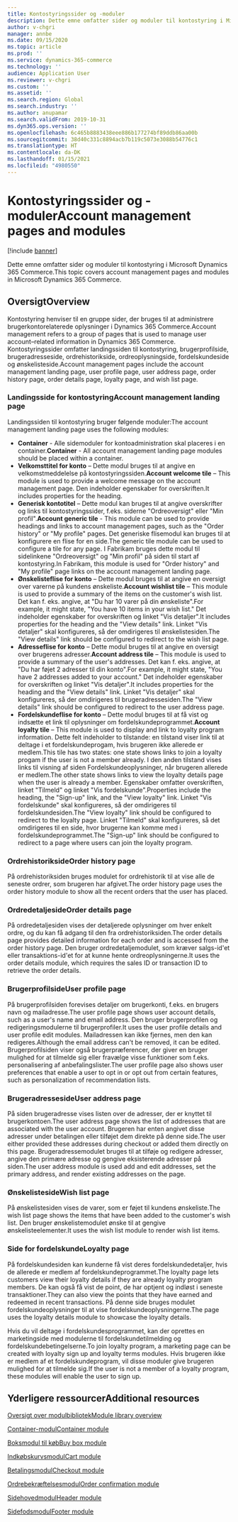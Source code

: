 ```yaml
---
title: Kontostyringssider og -moduler
description: Dette emne omfatter sider og moduler til kontostyring i Microsoft Dynamics 365 Commerce.
author: v-chgri
manager: annbe
ms.date: 09/15/2020
ms.topic: article
ms.prod: ''
ms.service: dynamics-365-commerce
ms.technology: ''
audience: Application User
ms.reviewer: v-chgri
ms.custom: ''
ms.assetid: ''
ms.search.region: Global
ms.search.industry: ''
ms.author: anupamar
ms.search.validFrom: 2019-10-31
ms.dyn365.ops.version: ''
ms.openlocfilehash: 6c465b8883438eee886b177274bf89ddb86aa00b
ms.sourcegitcommit: 38d40c331c8894acb7b119c5073e3088b54776c1
ms.translationtype: HT
ms.contentlocale: da-DK
ms.lasthandoff: 01/15/2021
ms.locfileid: "4980550"
---
```

# <a name="account-management-pages-and-modules"></a><span data-ttu-id="98f3d-103">Kontostyringssider og -moduler</span><span class="sxs-lookup"><span data-stu-id="98f3d-103">Account management pages and modules</span></span>

[!include [banner](includes/banner.md)]

<span data-ttu-id="98f3d-104">Dette emne omfatter sider og moduler til kontostyring i Microsoft Dynamics 365 Commerce.</span><span class="sxs-lookup"><span data-stu-id="98f3d-104">This topic covers account management pages and modules in Microsoft Dynamics 365 Commerce.</span></span>

## <a name="overview"></a><span data-ttu-id="98f3d-105">Oversigt</span><span class="sxs-lookup"><span data-stu-id="98f3d-105">Overview</span></span>

<span data-ttu-id="98f3d-106">Kontostyring henviser til en gruppe sider, der bruges til at administrere brugerkontorelaterede oplysninger i Dynamics 365 Commerce.</span><span class="sxs-lookup"><span data-stu-id="98f3d-106">Account management refers to a group of pages that is used to manage user account–related information in Dynamics 365 Commerce.</span></span> <span data-ttu-id="98f3d-107">Kontostyringssider omfatter landingssiden til kontostyring, brugerprofilside, brugeradresseside, ordrehistorikside, ordreoplysningside, fordelskundeside og ønskelisteside.</span><span class="sxs-lookup"><span data-stu-id="98f3d-107">Account management pages include the account management landing page, user profile page, user address page, order history page, order details page, loyalty page, and wish list page.</span></span>

### <a name="account-management-landing-page"></a><span data-ttu-id="98f3d-108">Landingsside for kontostyring</span><span class="sxs-lookup"><span data-stu-id="98f3d-108">Account management landing page</span></span>

<span data-ttu-id="98f3d-109">Landingssiden til kontostyring bruger følgende moduler:</span><span class="sxs-lookup"><span data-stu-id="98f3d-109">The account management landing page uses the following modules:</span></span>

- <span data-ttu-id="98f3d-110">**Container** - Alle sidemoduler for kontoadministration skal placeres i en container.</span><span class="sxs-lookup"><span data-stu-id="98f3d-110">**Container** - All account management landing page modules should be placed within a container.</span></span> 
- <span data-ttu-id="98f3d-111">**Velkomsttitel for konto** – Dette modul bruges til at angive en velkomstmeddelelse på kontostyringssiden.</span><span class="sxs-lookup"><span data-stu-id="98f3d-111">**Account welcome tile** – This module is used to provide a welcome message on the account management page.</span></span> <span data-ttu-id="98f3d-112">Den indeholder egenskaber for overskriften.</span><span class="sxs-lookup"><span data-stu-id="98f3d-112">It includes properties for the heading.</span></span>
- <span data-ttu-id="98f3d-113">**Generisk kontotitel** – Dette modul kan bruges til at angive overskrifter og links til kontostyringssider, f.eks. siderne "Ordreoversigt" eller "Min profil".</span><span class="sxs-lookup"><span data-stu-id="98f3d-113">**Account generic tile** - This module can be used to provide headings and links to account management pages, such as the "Order history" or "My profile" pages.</span></span> <span data-ttu-id="98f3d-114">Det generiske flisemodul kan bruges til at konfigurere en flise for en side.</span><span class="sxs-lookup"><span data-stu-id="98f3d-114">The generic tile module can be used to configure a tile for any page.</span></span> <span data-ttu-id="98f3d-115">I Fabrikam bruges dette modul til sidelinkene "Ordreoversigt" og "Min profil" på siden til start af kontostyring.</span><span class="sxs-lookup"><span data-stu-id="98f3d-115">In Fabrikam, this module is used for "Order history" and "My profile" page links on the account management landing page.</span></span>
- <span data-ttu-id="98f3d-116">**Ønskelisteflise for konto** – Dette modul bruges til at angive en oversigt over varerne på kundens ønskeliste.</span><span class="sxs-lookup"><span data-stu-id="98f3d-116">**Account wishlist tile** – This module is used to provide a summary of the items on the customer's wish list.</span></span> <span data-ttu-id="98f3d-117">Det kan f. eks. angive, at "Du har 10 varer på din ønskeliste".</span><span class="sxs-lookup"><span data-stu-id="98f3d-117">For example, it might state, "You have 10 items in your wish list."</span></span> <span data-ttu-id="98f3d-118">Det indeholder egenskaber for overskriften og linket "Vis detaljer".</span><span class="sxs-lookup"><span data-stu-id="98f3d-118">It includes properties for the heading and the "View details" link.</span></span> <span data-ttu-id="98f3d-119">Linket "Vis detaljer" skal konfigureres, så der omdirigeres til ønskelistesiden.</span><span class="sxs-lookup"><span data-stu-id="98f3d-119">The "View details" link should be configured to redirect to the wish list page.</span></span> 
- <span data-ttu-id="98f3d-120">**Adresseflise for konto** – Dette modul bruges til at angive en oversigt over brugerens adresser.</span><span class="sxs-lookup"><span data-stu-id="98f3d-120">**Account address tile** – This module is used to provide a summary of the user's addresses.</span></span> <span data-ttu-id="98f3d-121">Det kan f. eks. angive, at "Du har føjet 2 adresser til din konto".</span><span class="sxs-lookup"><span data-stu-id="98f3d-121">For example, it might state, "You have 2 addresses added to your account."</span></span> <span data-ttu-id="98f3d-122">Det indeholder egenskaber for overskriften og linket "Vis detaljer".</span><span class="sxs-lookup"><span data-stu-id="98f3d-122">It includes properties for the heading and the "View details" link.</span></span> <span data-ttu-id="98f3d-123">Linket "Vis detaljer" skal konfigureres, så der omdirigeres til brugeradressesiden.</span><span class="sxs-lookup"><span data-stu-id="98f3d-123">The "View details" link should be configured to redirect to the user address page.</span></span>
- <span data-ttu-id="98f3d-124">**Fordelskundeflise for konto** – Dette modul bruges til at få vist og indsætte et link til oplysninger om fordelskundeprogrammet.</span><span class="sxs-lookup"><span data-stu-id="98f3d-124">**Account loyalty tile** – This module is used to display and link to loyalty program information.</span></span> <span data-ttu-id="98f3d-125">Dette felt indeholder to tilstande: en tilstand viser link til at deltage i et fordelskundeprogam, hvis brugeren ikke allerede er medlem.</span><span class="sxs-lookup"><span data-stu-id="98f3d-125">This tile has two states: one state shows links to join a loyalty progam if the user is not a member already.</span></span> <span data-ttu-id="98f3d-126">I den anden tilstand vises links til visning af siden Fordelskundeoplysninger, når brugeren allerede er medlem.</span><span class="sxs-lookup"><span data-stu-id="98f3d-126">The other state shows links to view the loyalty details page when the user is already a member.</span></span> <span data-ttu-id="98f3d-127">Egenskaber omfatter overskriften, linket "Tilmeld" og linket "Vis fordelskunde".</span><span class="sxs-lookup"><span data-stu-id="98f3d-127">Properties include the heading, the "Sign-up" link, and the "View loyalty" link.</span></span> <span data-ttu-id="98f3d-128">Linket "Vis fordelskunde" skal konfigureres, så der omdirigeres til fordelskundesiden.</span><span class="sxs-lookup"><span data-stu-id="98f3d-128">The "View loyalty" link should be configured to redirect to the loyalty page.</span></span> <span data-ttu-id="98f3d-129">Linket "Tilmeld" skal konfigureres, så det omdirigeres til en side, hvor brugerne kan komme med i fordelskundeprogrammet.</span><span class="sxs-lookup"><span data-stu-id="98f3d-129">The "Sign-up" link should be configured to redirect to a page where users can join the loyalty program.</span></span> 

### <a name="order-history-page"></a><span data-ttu-id="98f3d-130">Ordrehistorikside</span><span class="sxs-lookup"><span data-stu-id="98f3d-130">Order history page</span></span>

<span data-ttu-id="98f3d-131">På ordrehistoriksiden bruges modulet for ordrehistorik til at vise alle de seneste ordrer, som brugeren har afgivet.</span><span class="sxs-lookup"><span data-stu-id="98f3d-131">The order history page uses the order history module to show all the recent orders that the user has placed.</span></span>

### <a name="order-details-page"></a><span data-ttu-id="98f3d-132">Ordredetaljeside</span><span class="sxs-lookup"><span data-stu-id="98f3d-132">Order details page</span></span>

<span data-ttu-id="98f3d-133">På ordredetaljesiden vises der detaljerede oplysninger om hver enkelt ordre, og du kan få adgang til den fra ordrehistoriksiden.</span><span class="sxs-lookup"><span data-stu-id="98f3d-133">The order details page provides detailed information for each order and is accessed from the order history page.</span></span> <span data-ttu-id="98f3d-134">Den bruger ordredetaljemodulet, som kræver salgs-id'et eller transaktions-id'et for at kunne hente ordreoplysningerne.</span><span class="sxs-lookup"><span data-stu-id="98f3d-134">It uses the order details module, which requires the sales ID or transaction ID to retrieve the order details.</span></span>

### <a name="user-profile-page"></a><span data-ttu-id="98f3d-135">Brugerprofilside</span><span class="sxs-lookup"><span data-stu-id="98f3d-135">User profile page</span></span>

<span data-ttu-id="98f3d-136">På brugerprofilsiden forevises detaljer om brugerkonti, f.eks. en brugers navn og mailadresse.</span><span class="sxs-lookup"><span data-stu-id="98f3d-136">The user profile page shows user account details, such as a user's name and email address.</span></span> <span data-ttu-id="98f3d-137">Den bruger brugerprofilen og redigeringsmodulerne til brugerprofiler.</span><span class="sxs-lookup"><span data-stu-id="98f3d-137">It uses the user profile details and user profile edit modules.</span></span> <span data-ttu-id="98f3d-138">Mailadressen kan ikke fjernes, men den kan redigeres.</span><span class="sxs-lookup"><span data-stu-id="98f3d-138">Although the email address can't be removed, it can be edited.</span></span> <span data-ttu-id="98f3d-139">Brugerprofilsiden viser også brugerpræferencer, der giver en bruger mulighed for at tilmelde sig eller fravælge visse funktioner som f.eks. personalisering af anbefalingslister.</span><span class="sxs-lookup"><span data-stu-id="98f3d-139">The user profile page also shows user preferences that enable a user to opt in or opt out from certain features, such as personalization of recommendation lists.</span></span> 

### <a name="user-address-page"></a><span data-ttu-id="98f3d-140">Brugeradresseside</span><span class="sxs-lookup"><span data-stu-id="98f3d-140">User address page</span></span>

<span data-ttu-id="98f3d-141">På siden brugeradresse vises listen over de adresser, der er knyttet til brugerkontoen.</span><span class="sxs-lookup"><span data-stu-id="98f3d-141">The user address page shows the list of addresses that are associated with the user account.</span></span> <span data-ttu-id="98f3d-142">Brugeren har enten angivet disse adresser under betalingen eller tilføjet dem direkte på denne side.</span><span class="sxs-lookup"><span data-stu-id="98f3d-142">The user either provided these addresses during checkout or added them directly on  this page.</span></span> <span data-ttu-id="98f3d-143">Brugeradressemodulet bruges til at tilføje og redigere adresser, angive den primære adresse og gengive eksisterende adresser på siden.</span><span class="sxs-lookup"><span data-stu-id="98f3d-143">The user address module is used add and edit addresses, set the primary address, and render existing addresses on the page.</span></span>

### <a name="wish-list-page"></a><span data-ttu-id="98f3d-144">Ønskelisteside</span><span class="sxs-lookup"><span data-stu-id="98f3d-144">Wish list page</span></span>

<span data-ttu-id="98f3d-145">På ønskelistesiden vises de varer, som er føjet til kundens ønskeliste.</span><span class="sxs-lookup"><span data-stu-id="98f3d-145">The wish list page shows the items that have been added to the customer's wish list.</span></span> <span data-ttu-id="98f3d-146">Den bruger ønskelistemodulet ønske til at gengive ønskelisteelementer.</span><span class="sxs-lookup"><span data-stu-id="98f3d-146">It uses the wish list module to render wish list items.</span></span>

### <a name="loyalty-page"></a><span data-ttu-id="98f3d-147">Side for fordelskunde</span><span class="sxs-lookup"><span data-stu-id="98f3d-147">Loyalty page</span></span>

<span data-ttu-id="98f3d-148">På fordelskundesiden kan kunderne få vist deres fordelskundedetaljer, hvis de allerede er medlem af fordelskundeprogrammet.</span><span class="sxs-lookup"><span data-stu-id="98f3d-148">The loyalty page lets customers view their loyalty details if they are already loyalty program members.</span></span> <span data-ttu-id="98f3d-149">De kan også få vist de point, de har optjent og indløst i seneste transaktioner.</span><span class="sxs-lookup"><span data-stu-id="98f3d-149">They can also view the points that they have earned and redeemed in recent transactions.</span></span> <span data-ttu-id="98f3d-150">På denne side bruges modulet fordelskundeoplysninger til at vise fordelskundeoplysningerne.</span><span class="sxs-lookup"><span data-stu-id="98f3d-150">The page uses the loyalty details module to showcase the loyalty details.</span></span> 

<span data-ttu-id="98f3d-151">Hvis du vil deltage i fordelskundesprogrammet, kan der oprettes en marketingside med modulerne til fordelskundetilmelding og fordelskundebetingelserne.</span><span class="sxs-lookup"><span data-stu-id="98f3d-151">To join loyalty program, a marketing page can be created with loyalty sign up and loyalty terms modules.</span></span> <span data-ttu-id="98f3d-152">Hvis brugeren ikke er medlem af et fordelskundeprogram, vil disse moduler give brugeren mulighed for at tilmelde sig.</span><span class="sxs-lookup"><span data-stu-id="98f3d-152">If the user is not a member of a loyalty program, these modules will enable the user to sign up.</span></span>

## <a name="additional-resources"></a><span data-ttu-id="98f3d-153">Yderligere ressourcer</span><span class="sxs-lookup"><span data-stu-id="98f3d-153">Additional resources</span></span>

[<span data-ttu-id="98f3d-154">Oversigt over modulbibliotek</span><span class="sxs-lookup"><span data-stu-id="98f3d-154">Module library overview</span></span>](starter-kit-overview.md)

[<span data-ttu-id="98f3d-155">Container-modul</span><span class="sxs-lookup"><span data-stu-id="98f3d-155">Container module</span></span>](add-container-module.md)

[<span data-ttu-id="98f3d-156">Boksmodul til køb</span><span class="sxs-lookup"><span data-stu-id="98f3d-156">Buy box module</span></span>](add-buy-box.md)

[<span data-ttu-id="98f3d-157">Indkøbskurvsmodul</span><span class="sxs-lookup"><span data-stu-id="98f3d-157">Cart module</span></span>](add-cart-module.md)

[<span data-ttu-id="98f3d-158">Betalingsmodul</span><span class="sxs-lookup"><span data-stu-id="98f3d-158">Checkout module</span></span>](add-checkout-module.md)

[<span data-ttu-id="98f3d-159">Ordrebekræftelsesmodul</span><span class="sxs-lookup"><span data-stu-id="98f3d-159">Order confirmation module</span></span>](order-confirmation-module.md)

[<span data-ttu-id="98f3d-160">Sidehovedmodul</span><span class="sxs-lookup"><span data-stu-id="98f3d-160">Header module</span></span>](author-header-module.md)

[<span data-ttu-id="98f3d-161">Sidefodsmodul</span><span class="sxs-lookup"><span data-stu-id="98f3d-161">Footer module</span></span>](author-footer-module.md)
